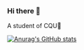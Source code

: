 ### Hi there 👋
A student of CQU🎈

[![Anurag's GitHub stats](https://github-readme-stats.vercel.app/api?username=HonokiaHT)](https://github.com/anuraghazra/github-readme-stats)

<!--
**HonokiaHT/HonokiaHT** is a ✨ _special_ ✨ repository because its `README.md` (this file) appears on your GitHub profile.

Here are some ideas to get you started:

- 🔭 I’m currently working on ...
- 🌱 I’m currently learning ...
- 👯 I’m looking to collaborate on ...
- 🤔 I’m looking for help with ...
- 💬 Ask me about ...
- 📫 How to reach me: ...
- 😄 Pronouns: ...
- ⚡ Fun fact: ...
-->
